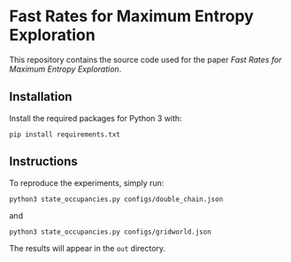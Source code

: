 # Fast Rates for Maximum Entropy Exploration

This repository contains the source code used for the paper *Fast Rates for Maximum Entropy Exploration*.

## Installation

Install the required packages for Python 3 with:

```pip install requirements.txt```

## Instructions

To reproduce the experiments, simply run:

```
python3 state_occupancies.py configs/double_chain.json
```
and
```
python3 state_occupancies.py configs/gridworld.json
```

The results will appear in the `out` directory.
